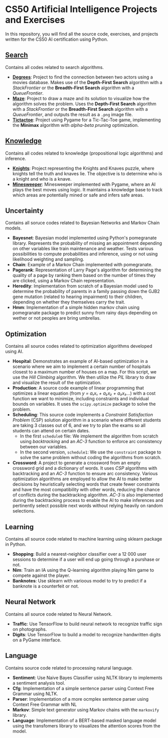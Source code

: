 # CS50 Artificial Intelligence Projects and Exercises

In this repository, you will find all the source code, exercises, and projects written for the CS50 AI certification using Python.

## [Search](search)
Contains all codes related to search algorithms.

* **[Degrees](search/degrees)**: Project to find the connection between two actors using a movies database. Makes use of the **Depth-First Search** algorithm with a *StackFrontier* or the **Breadth-First Search** algorithm with a *QueueFrontier*.
* **[Maze](search/maze/)**: Project to draw a maze and its solution to visualize how the algorithm solves the problem. Uses the **Depth-First Search** algorithm with a *StackFrontier* or the **Breadth-First Search** algorithm with a *QueueFrontier*, and outputs the result as a `.png` image file.
* **[Tictactoe](search/tictactoe/)**: Project using Pygame for a Tic-Tac-Toe game, implementing the **Minimax** algorithm with *alpha-beta pruning* optimization.

## [Knowledge](knowledge/)
Contains all codes related to knowledge (propositional logic algorithms) and inference.

* **[Knights](knowledge/knights/)**: Project representing the Knights and Knaves puzzle, where knights tell the truth and knaves lie. The objective is to determine who is a knight and who is a knave.
* **[Minesweeper](knowledge/minesweeper/)**: Minesweeper implemented with Pygame, where an AI plays the best moves using logic. It maintains a knowledge base to track which areas are potentially mined or safe and infers safe areas.

## Uncertainty
Contains all soruce codes related to Bayesian Networks and Markov Chain models.

* **Bayesnet**: Bayesian model implemented using Python's pomegranate library. Represents the probability of missing an appointment depending on other variables like train maintenance and weather. Tests various possibilities to compute probabilities and inference, using or not using likelihood weighting and sampling.
* **Chain**: Example of a Markov Chain implemented with pomegranate.
* **Pagerank**: Representation of Larry Page's algorithm for determining the quality of a page by ranking them based on the number of times they are clicked, using a Markov Chain representation.
* **Heredity**: Implementation from scratch of a Bayesian model used to determine the probability of parents in a family passing down the GJB2 gene mutation (related to hearing impairment) to their children, depending on whether they themselves carry the trait.
* **Hmm**: Implementation of a simple hidden markov chain using pomegranate package to predict sunny from rainy days depending on wether or not peoples are bring umbrellas.

## Optimization
Contains all source codes related to optimization algorithms developed using AI.

* **Hospital**: Demonstrates an example of AI-based optimization in a scenario where we aim to implement a certain number of hospitals closest to a maximum number of houses on a map. For this script, we use the *Hill Climbing* algorithm. We then utilize the *PIL* library to draw and visualize the result of the optimization.
* **Production**: A source code example of linear programming that optimizes a linear equation (from *y = a₁x₁ + a₂x₂ + a₃x₃...*) with a cost function we want to minimize, including constraints and individual bounds on variables. It uses the `scipy.optimize` package to solve the problem.
* **Scheduling**: This source code implements a *Constraint Satisfaction Problem* (CSP) solution algorithm in a scenario where different students are taking 3 classes out of 6, and we try to plan the exams so all students can attend on certain dates.
  * In the first `schedule0` file: We implement the algorithm from scratch using *backtracking* and an *AC-3* function to enforce arc consistency between our variables.
  * In the second version, `schedule1`: We use the `constraint` package to solve the same problem without coding the algorithms from scratch.
* **Crossword**: A project to generate a crossword from an empty crossword grid and a dictionary of words. It uses *CSP* algorithms with backtracking and an *AC-3* function to ensure arc consistency. Various optimization algorithms are employed to allow the AI to make better decisions by heuristically selecting words that create fewer constraints and have the most compatibility with other words, reducing the chance of conflicts during the backtracking algorithm. *AC-3* is also implemented during the backtracking process to enable the AI to make inferences and pertinently select possible next words without relying heavily on random selections.

## **Learning**
Contains all source code related to machine learning using sklearn package in Python.

* **Shopping**: Build a nearest-neighbor classifier over a 12 000 user sessions to determine if a user will end up going through a purshase or not.
* **Nim**: Train an IA using the Q-learning algorithm playing Nim game to compete against the player.
* **Banknotes**: Use sklearn with varioous model to try to predict if a banknote is a counterfeit or not.

## **Neural Network**
Contains all source code related to Neural Network.
* **Traffic**: Use TensorFlow to build neural network to recognize traffic sign on photographs.
* **Digits**: Use TensorFlow to build a model to recognize handwritten digits on a PyGame interface.

## **Language**
Contains source code related to processing natural language.
* **Sentiment**: Use Naive Bayes Classifier using NLTK library to implements a sentiment analysis tool.
* **Cfg**: Implementation of a simple sentence parser using Context Free Grammar using NLTK.
* **Parser**: Implementation of a more ocmplex sentence parser using Context Free Grammar with NL
* **Markov**: Simple text generator using Markov chains with the `markovify` library.
* **Language**: Implementation of a BERT-based masked language model using the transfomers library to visualizes the attention scores from the model. 


